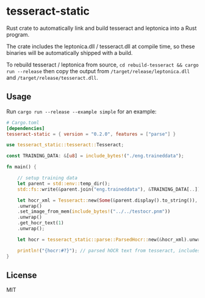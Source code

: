 # tesseract-static

Rust crate to automatically link and build tesseract and leptonica into a Rust program. 

The crate includes the leptonica.dll / tesseract.dll at compile time, so these binaries
will be automatically shipped with a build.

To rebuild tesseract / leptonica from source, `cd rebuild-tesseract && cargo run --release`
then copy the output from `/target/release/leptonica.dll` and `/target/release/tesseract.dll`.

## Usage 

Run `cargo run --release --example simple`
for an example:

```toml
# Cargo.toml
[dependencies]
tesseract-static = { version = "0.2.0", features = ["parse"] }
```

```rust
use tesseract_static::tesseract::Tesseract;

const TRAINING_DATA: &[u8] = include_bytes!("./eng.traineddata");

fn main() {

    // setup training data
    let parent = std::env::temp_dir();
    std::fs::write(&parent.join("eng.traineddata"), &TRAINING_DATA[..]).unwrap();

    let hocr_xml = Tesseract::new(Some(&parent.display().to_string()), Some("eng"))
    .unwrap()
    .set_image_from_mem(include_bytes!("../../testocr.pnm"))
    .unwrap()
    .get_hocr_text(1)
    .unwrap();

    let hocr = tesseract_static::parse::ParsedHocr::new(&hocr_xml).unwrap();

    println!("{hocr:#?}"); // parsed hOCR text from tesseract, includes rect bounds
}
```

## License

MIT
